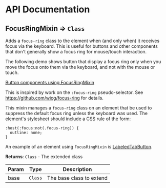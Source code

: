 # API Documentation
<a name="module_FocusRingMixin"></a>

## FocusRingMixin ⇒ <code>Class</code>
Adds a `focus-ring` class to the element when (and only when) it receives
focus via the keyboard. This is useful for buttons and other components that
don't generally show a focus ring for mouse/touch interaction.

The following demo shows button that display a focus ring only when
you move the focus onto them via the keyboard, and not with the mouse or touch.

[Button components using FocusRingMixin](/demos/focusRing.html)

This is inspired by work on the `:focus-ring` pseudo-selector.
See https://github.com/wicg/focus-ring for details.

This mixin manages a `focus-ring` class on an element that be used to
suppress the default focus ring unless the keyboard was used. The element's
stylesheet should include a CSS rule of the form:

    :host(:focus:not(.focus-ring)) {
      outline: none;
    }

An example of an element using `FocusRingMixin` is
[LabeledTabButton](LabeledTabButton).

**Returns**: <code>Class</code> - The extended class  

| Param | Type | Description |
| --- | --- | --- |
| base | <code>Class</code> | The base class to extend |

